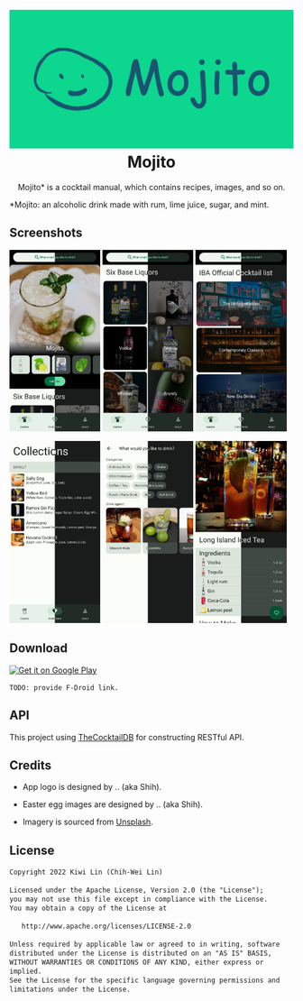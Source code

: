 <h1 align="center">
  <br>
  <img src="/screenshots/banner.png"/>
  <br>
  Mojito
  <br>
</h1>

<p align="center">Mojito* is a cocktail manual, which contains recipes, images, and so on.</p>

*Mojito: an alcoholic drink made with rum, lime juice, sugar, and mint.

## Screenshots

<p>
<img src="/screenshots/explore.png" width="32%"/>
<img src="/screenshots/explore-six-base-liquors.png" width="32%"/>
<img src="/screenshots/explore-iba-official-cocktail-list.png" width="32%"/>
</p>

<p>
<img src="/screenshots/collections.png" width="32%"/>
<img src="/screenshots/search.png" width="32%"/>
<img src="/screenshots/recipe.png" width="32%"/>
</p>

## Download

<a href='https://play.google.com/store/apps/details?id=com.kiwi.cocktail'><img alt='Get it on Google Play' src='https://play.google.com/intl/en_us/badges/static/images/badges/en_badge_web_generic.png' width=240/></a>
    
    TODO: provide F-Droid link.

## API

This project using [TheCocktailDB](https://www.thecocktaildb.com/) for constructing RESTful API.

## Credits

 + App logo is designed by .. (aka Shih).

 + Easter egg images are designed by .. (aka Shih).

 + Imagery is sourced from [Unsplash](https://unsplash.com/).

## License

```
Copyright 2022 Kiwi Lin (Chih-Wei Lin)

Licensed under the Apache License, Version 2.0 (the "License");
you may not use this file except in compliance with the License.
You may obtain a copy of the License at

   http://www.apache.org/licenses/LICENSE-2.0

Unless required by applicable law or agreed to in writing, software
distributed under the License is distributed on an "AS IS" BASIS,
WITHOUT WARRANTIES OR CONDITIONS OF ANY KIND, either express or implied.
See the License for the specific language governing permissions and
limitations under the License.
```